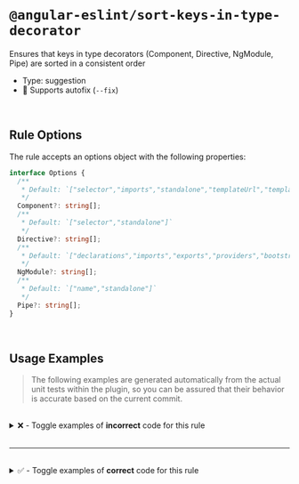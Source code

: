 <!--

  DO NOT EDIT.

  This markdown file was autogenerated using a mixture of the following files as the source of truth for its data:
  - ../../src/rules/sort-keys-in-type-decorator.ts
  - ../../tests/rules/sort-keys-in-type-decorator/cases.ts

  In order to update this file, it is therefore those files which need to be updated, as well as potentially the generator script:
  - ../../../../tools/scripts/generate-rule-docs.ts

-->

<br>

# `@angular-eslint/sort-keys-in-type-decorator`

Ensures that keys in type decorators (Component, Directive, NgModule, Pipe) are sorted in a consistent order

- Type: suggestion
- 🔧 Supports autofix (`--fix`)

<br>

## Rule Options

The rule accepts an options object with the following properties:

```ts
interface Options {
  /**
   * Default: `["selector","imports","standalone","templateUrl","template","styleUrl","styleUrls","styles","encapsulation","changeDetection"]`
   */
  Component?: string[];
  /**
   * Default: `["selector","standalone"]`
   */
  Directive?: string[];
  /**
   * Default: `["declarations","imports","exports","providers","bootstrap"]`
   */
  NgModule?: string[];
  /**
   * Default: `["name","standalone"]`
   */
  Pipe?: string[];
}

```

<br>

## Usage Examples

> The following examples are generated automatically from the actual unit tests within the plugin, so you can be assured that their behavior is accurate based on the current commit.

<br>

<details>
<summary>❌ - Toggle examples of <strong>incorrect</strong> code for this rule</summary>

<br>

#### Custom Config

```json
{
  "rules": {
    "@angular-eslint/sort-keys-in-type-decorator": [
      "error",
      {
        "Component": [
          "selector",
          "imports",
          "standalone",
          "templateUrl",
          "styleUrl",
          "encapsulation",
          "changeDetection"
        ]
      }
    ]
  }
}
```

<br>

#### ❌ Invalid Code

```ts
@Component({
  changeDetection: ChangeDetectionStrategy.OnPush,
  ~~~~~~~~~~~~~~~~~~~~~~~~~~~~~~~~~~~~~~~~~~~~~~~
  selector: 'app-root',
  imports: [CommonModule],
  standalone: true,
  templateUrl: './app.component.html',
  styleUrl: './app.component.css',
  encapsulation: ViewEncapsulation.None
})
class Test {
}
```

<br>

---

<br>

#### Custom Config

```json
{
  "rules": {
    "@angular-eslint/sort-keys-in-type-decorator": [
      "error",
      {
        "Directive": [
          "selector",
          "standalone"
        ]
      }
    ]
  }
}
```

<br>

#### ❌ Invalid Code

```ts
@Directive({
  standalone: true,
  ~~~~~~~~~~~~~~~~
  selector: '[app-test]'
})
class Test {
}
```

<br>

---

<br>

#### Custom Config

```json
{
  "rules": {
    "@angular-eslint/sort-keys-in-type-decorator": [
      "error",
      {
        "NgModule": [
          "declarations",
          "imports"
        ]
      }
    ]
  }
}
```

<br>

#### ❌ Invalid Code

```ts
@NgModule({
  imports: [CommonModule],
  ~~~~~~~~~~~~~~~~~~~~~~~
  declarations: [AppComponent]
})
class Test {
}
```

<br>

---

<br>

#### Custom Config

```json
{
  "rules": {
    "@angular-eslint/sort-keys-in-type-decorator": [
      "error",
      {
        "Pipe": [
          "name",
          "standalone"
        ]
      }
    ]
  }
}
```

<br>

#### ❌ Invalid Code

```ts
@Pipe({
  standalone: true,
  ~~~~~~~~~~~~~~~~
  name: 'myPipe'
})
class Test {
}
```

<br>

---

<br>

#### Custom Config

```json
{
  "rules": {
    "@angular-eslint/sort-keys-in-type-decorator": [
      "error",
      {
        "Component": [
          "selector",
          "imports",
          "standalone",
          "templateUrl",
          "styleUrl",
          "encapsulation",
          "changeDetection"
        ]
      }
    ]
  }
}
```

<br>

#### ❌ Invalid Code

```ts
@Component({
  styleUrl: './app.component.css',
  ~~~~~~~~~~~~~~~~~~~~~~~~~~~~~~~
  selector: 'app-root',
  templateUrl: './app.component.html'
})
class Test {
}
```

<br>

---

<br>

#### Custom Config

```json
{
  "rules": {
    "@angular-eslint/sort-keys-in-type-decorator": [
      "error",
      {
        "NgModule": [
          "declarations",
          "imports",
          "exports",
          "providers",
          "bootstrap"
        ]
      }
    ]
  }
}
```

<br>

#### ❌ Invalid Code

```ts
@NgModule({
  exports: [AppComponent],
  ~~~~~~~~~~~~~~~~~~~~~~~
  declarations: [AppComponent]
})
class Test {
}
```

<br>

---

<br>

#### Custom Config

```json
{
  "rules": {
    "@angular-eslint/sort-keys-in-type-decorator": [
      "error",
      {
        "Component": [
          "selector",
          "styleUrl"
        ]
      }
    ]
  }
}
```

<br>

#### ❌ Invalid Code

```ts
@Component({
  styleUrl: './app.component.css', // Inline comment for styleUrl
  ~~~~~~~~~~~~~~~~~~~~~~~~~~~~~~~
  selector: 'app-root' // Inline comment for selector
})
class Test {}
```

<br>

---

<br>

#### Custom Config

```json
{
  "rules": {
    "@angular-eslint/sort-keys-in-type-decorator": [
      "error",
      {
        "Component": [
          "selector",
          "styleUrl"
        ]
      }
    ]
  }
}
```

<br>

#### ❌ Invalid Code

```ts
@Component({
  // Comment above styleUrl
  styleUrl: './app.component.css',
  ~~~~~~~~~~~~~~~~~~~~~~~~~~~~~~~
  // Comment above selector
  selector: 'app-root'
})
class Test {}
```

<br>

---

<br>

#### Custom Config

```json
{
  "rules": {
    "@angular-eslint/sort-keys-in-type-decorator": [
      "error",
      {
        "Component": [
          "selector",
          "styleUrl"
        ]
      }
    ]
  }
}
```

<br>

#### ❌ Invalid Code

```ts
@Component({
  /* This is a multi-line comment
     above styleUrl property */
  styleUrl: './app.component.css',
  ~~~~~~~~~~~~~~~~~~~~~~~~~~~~~~~
  /* This is a multi-line comment
     above selector property */
  selector: 'app-root'
})
class Test {}
```

<br>

---

<br>

#### Custom Config

```json
{
  "rules": {
    "@angular-eslint/sort-keys-in-type-decorator": [
      "error",
      {
        "Component": [
          "selector",
          "imports",
          "standalone",
          "templateUrl",
          "styleUrl",
          "encapsulation",
          "changeDetection"
        ]
      }
    ]
  }
}
```

<br>

#### ❌ Invalid Code

```ts
@Component({
  // Comment above changeDetection
  changeDetection: ChangeDetectionStrategy.OnPush, // Inline comment for changeDetection
  ~~~~~~~~~~~~~~~~~~~~~~~~~~~~~~~~~~~~~~~~~~~~~~~
  /* Multi-line comment
     above selector */
  selector: 'app-root', /* Inline multi-line comment after selector */
  // Comment above imports
  imports: [
    // Comment inside imports array
    CommonModule, // Comment after CommonModule
    FormsModule /* Comment after FormsModule */
  ],
  /* Comment above standalone */
  standalone: true, // Comment after standalone
  // Comment above templateUrl
  templateUrl: './app.component.html',
  /* Multi-line comment
     above styleUrl */
  styleUrl: './app.component.css',
  // Comment above encapsulation
  encapsulation: ViewEncapsulation.None /* Inline comment for encapsulation */
})
class Test {}
```

<br>

---

<br>

#### Custom Config

```json
{
  "rules": {
    "@angular-eslint/sort-keys-in-type-decorator": [
      "error",
      {
        "Component": [
          "selector",
          "imports",
          "standalone",
          "templateUrl",
          "styleUrl",
          "encapsulation",
          "changeDetection"
        ]
      }
    ]
  }
}
```

<br>

#### ❌ Invalid Code

```ts
@Component({
  styleUrl: './app.component.css',
  ~~~~~~~~~~~~~~~~~~~~~~~~~~~~~~~
  selector: 'app-root',
  templateUrl: './app.component.html',
  providers: [MyService, myProvider]
})
class Test {
}
```

</details>

<br>

---

<br>

<details>
<summary>✅ - Toggle examples of <strong>correct</strong> code for this rule</summary>

<br>

#### Default Config

```json
{
  "rules": {
    "@angular-eslint/sort-keys-in-type-decorator": [
      "error"
    ]
  }
}
```

<br>

#### ✅ Valid Code

```ts
@Type({
  a: 'a',
  b: 'b',
  c: 'c'
})
class Test {}
```

<br>

---

<br>

#### Default Config

```json
{
  "rules": {
    "@angular-eslint/sort-keys-in-type-decorator": [
      "error"
    ]
  }
}
```

<br>

#### ✅ Valid Code

```ts
@Type({})
class Test {}
```

<br>

---

<br>

#### Default Config

```json
{
  "rules": {
    "@angular-eslint/sort-keys-in-type-decorator": [
      "error"
    ]
  }
}
```

<br>

#### ✅ Valid Code

```ts
@Type({
  a: 'a'
})
class Test {}
```

<br>

---

<br>

#### Custom Config

```json
{
  "rules": {
    "@angular-eslint/sort-keys-in-type-decorator": [
      "error",
      {
        "Component": [
          "selector",
          "imports",
          "standalone",
          "templateUrl",
          "styleUrl",
          "encapsulation",
          "changeDetection"
        ]
      }
    ]
  }
}
```

<br>

#### ✅ Valid Code

```ts
@Component({
  selector: 'app-root',
  imports: [CommonModule],
  standalone: true,
  templateUrl: './app.component.html',
  styleUrl: './app.component.css',
  encapsulation: ViewEncapsulation.None,
  changeDetection: ChangeDetectionStrategy.OnPush
})
class Test {}
```

<br>

---

<br>

#### Custom Config

```json
{
  "rules": {
    "@angular-eslint/sort-keys-in-type-decorator": [
      "error",
      {
        "Directive": [
          "selector",
          "standalone"
        ]
      }
    ]
  }
}
```

<br>

#### ✅ Valid Code

```ts
@Directive({
  selector: '[app-test]',
  standalone: true
})
class Test {}
```

<br>

---

<br>

#### Custom Config

```json
{
  "rules": {
    "@angular-eslint/sort-keys-in-type-decorator": [
      "error",
      {
        "NgModule": [
          "declarations",
          "imports"
        ]
      }
    ]
  }
}
```

<br>

#### ✅ Valid Code

```ts
@NgModule({
  declarations: [AppComponent],
  imports: [CommonModule]
})
class Test {}
```

<br>

---

<br>

#### Custom Config

```json
{
  "rules": {
    "@angular-eslint/sort-keys-in-type-decorator": [
      "error",
      {
        "Pipe": [
          "name",
          "standalone"
        ]
      }
    ]
  }
}
```

<br>

#### ✅ Valid Code

```ts
@Pipe({
  name: 'myPipe',
  standalone: true
})
class Test {}
```

<br>

---

<br>

#### Custom Config

```json
{
  "rules": {
    "@angular-eslint/sort-keys-in-type-decorator": [
      "error",
      {
        "Component": [
          "selector",
          "imports",
          "standalone",
          "templateUrl",
          "styleUrl",
          "encapsulation",
          "changeDetection"
        ]
      }
    ]
  }
}
```

<br>

#### ✅ Valid Code

```ts
@Component({
  selector: 'app-root',
  templateUrl: './app.component.html',
  styleUrl: './app.component.css'
})
class Test {}
```

<br>

---

<br>

#### Custom Config

```json
{
  "rules": {
    "@angular-eslint/sort-keys-in-type-decorator": [
      "error",
      {
        "NgModule": [
          "declarations",
          "imports",
          "exports",
          "providers",
          "bootstrap"
        ]
      }
    ]
  }
}
```

<br>

#### ✅ Valid Code

```ts
@NgModule({
  declarations: [AppComponent],
  exports: [AppComponent]
})
class Test {}
```

<br>

---

<br>

#### Custom Config

```json
{
  "rules": {
    "@angular-eslint/sort-keys-in-type-decorator": [
      "error",
      {
        "Component": [
          "selector",
          "imports",
          "standalone",
          "templateUrl",
          "styleUrl",
          "encapsulation",
          "changeDetection"
        ]
      }
    ]
  }
}
```

<br>

#### ✅ Valid Code

```ts
@Component({
  // Comment above selector
  selector: 'app-root', // Inline comment for selector
  /* Multi-line comment
     above imports */
  imports: [
    CommonModule,
    FormsModule
  ], // Inline comment after imports
  standalone: true,
  templateUrl: './app.component.html',
  styleUrl: './app.component.css',
  // Comment above encapsulation
  encapsulation: ViewEncapsulation.None,
  changeDetection: ChangeDetectionStrategy.OnPush
})
class Test {}
```

<br>

---

<br>

#### Custom Config

```json
{
  "rules": {
    "@angular-eslint/sort-keys-in-type-decorator": [
      "error",
      {
        "NgModule": [
          "declarations",
          "imports",
          "exports",
          "providers",
          "bootstrap"
        ]
      }
    ]
  }
}
```

<br>

#### ✅ Valid Code

```ts
@NgModule({
  // Leading comment for declarations
  declarations: [
    /* Component list comment */
    AppComponent,
    HeaderComponent
  ],
  imports: [
    CommonModule, // Common module comment
    RouterModule /* Router module comment */
  ],
  /* Multi-line export comment
     with multiple lines
     before the property */
  exports: [AppComponent]
})
class Test {}
```

</details>

<br>
